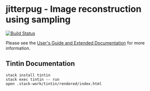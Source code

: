 # jitterpug - Image reconstruction using sampling

[![Build Status](https://travis-ci.org/lancelet/jitterpug.svg?branch=master)](https://travis-ci.org/lancelet/jitterpug)

Please see the [User's Guide and Extended
Documentation](https://lancelet.github.io/jitterpug/) for more information.

## Tintin Documentation

```
stack install tintin
stack exec tintin -- run
open .stack-work/tintin/rendered/index.html
```
